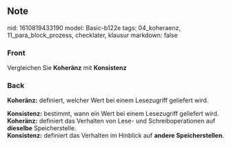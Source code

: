## Note
nid: 1610819433190
model: Basic-b122e
tags: 04_koheraenz, 11_para_block_prozess, checklater, klausur
markdown: false

### Front
Vergleichen Sie <b>Koheränz</b> mit <b>Konsistenz</b>

### Back
<b>Koheränz:</b> definiert, welcher Wert bei einem Lesezugriff
geliefert wird.
<div>
  <b>Konsistenz:</b> bestimmt, wann ein Wert bei einem Lesezugriff
  geliefert wird.
</div>
<div>
  <b>Koheränz:</b> definiert das Verhalten von Lese- und
  Schreiboperationen auf <b>dieselbe</b> Speicherstelle.
</div>
<div>
  <div>
    <b>Konsistenz:</b> definiert das Verhalten im Hinblick auf
    <b>andere Speicherstellen</b>.
  </div>
</div>
